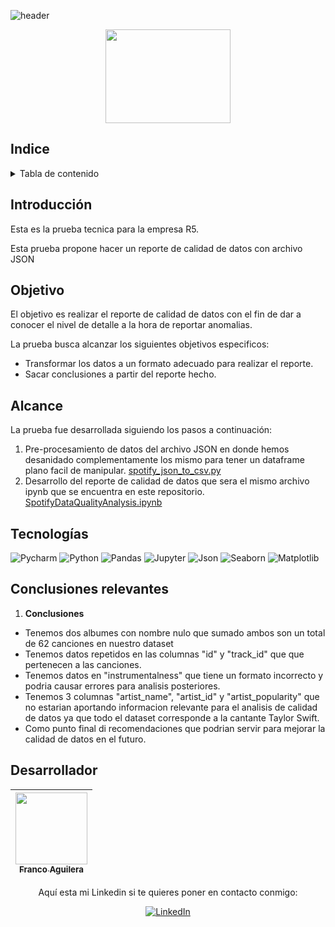![header](https://capsule-render.vercel.app/api?type=rect&height=120&section=header&text=%20Prueba%20Tecnica%20Data%20Quality%20Enginner&fontSize=30&&color=04045b&fontColor=ffffff&font)
<div align="center">
  <img src="https://th.bing.com/th/id/OIP.D5j4O42f84oip3otPzpPYwAAAA?rs=1&pid=ImgDetMain" width="200" height="150">
</div>




## Indice
<!-- TABLE OF CONTENTS -->
<details>
  <summary>Tabla de contenido</summary>
  <ol>
    <li><a href="#Introducción">Introducción</a></li>
    <li><a href="#Objetivo">Objetivo</a></li>
    <li><a href="#Alcance">Alcance</a></li>
    <li><a href="#Tecnologías">Tecnologías Utilizadas</a></li>
    <li><a href="#Conclusiones relevantes">Conclusiones relevantes</a></li>
    <li><a href="#Desarrollador">Desarrollador</a></li>
  </ol>
</details>

## Introducción
Esta es la prueba tecnica para la empresa R5. 

Esta prueba propone hacer un reporte de calidad de datos con archivo JSON 

## Objetivo
El objetivo es realizar el reporte de calidad de datos con el fin de dar a conocer el nivel de detalle a la hora de reportar anomalias. 

La prueba busca alcanzar los siguientes objetivos especificos:
- Transformar los datos a un formato adecuado para realizar el reporte.
- Sacar conclusiones a partir del reporte hecho.

## Alcance
La prueba fue desarrollada siguiendo los pasos a continuación:

1. Pre-procesamiento de datos del archivo JSON en donde hemos desanidado complementamente los mismo para tener un dataframe plano facil de manipular. [spotify_json_to_csv.py](spotify_json_to_csv.py)
2. Desarrollo del reporte de calidad de datos que sera el mismo archivo ipynb que se encuentra en este repositorio. [SpotifyDataQualityAnalysis.ipynb](SpotifyDataQualityAnalysis.ipynb)

## Tecnologías
![Pycharm](https://img.shields.io/badge/Pycharm-000000?style=for-the-badge&logo=Pycharm&logoColor=white)
![Python](https://img.shields.io/badge/python-3670A0?style=for-the-badge&logo=python&logoColor=ffdd54)
![Pandas](https://img.shields.io/badge/pandas-%23150458.svg?style=for-the-badge&logo=pandas&logoColor=white)
![Jupyter](https://img.shields.io/badge/Jupyter-%23F37626.svg?style=for-the-badge&logo=Jupyter&logoColor=white)
![Json](https://img.shields.io/badge/JSON-000000?style=for-the-badge&logo=JSON&logoColor=white&color=green)
![Seaborn](https://img.shields.io/badge/Seaborn-000000?style=for-the-badge&logo=Seaborn&logoColor=white&color=purple)
![Matplotlib](https://img.shields.io/badge/Matplotlib-000000?style=for-the-badge&logo=Matplotlib&logoColor=white&color=light)

## Conclusiones relevantes
1. **Conclusiones**
- Tenemos dos albumes con nombre nulo que sumado ambos son un total de 62 canciones en nuestro dataset
- Tenemos datos repetidos en las columnas "id" y "track_id" que que pertenecen a las canciones.
- Tenemos datos en "instrumentalness" que tiene un formato incorrecto y podria causar errores para analisis posteriores.
- Tenemos 3 columnas "artist_name", "artist_id" y "artist_popularity" que no estarian aportando informacion relevante para el analisis de calidad de datos ya que todo el dataset corresponde a la cantante Taylor Swift.
- Como punto final di recomendaciones que podrian servir para mejorar la calidad de datos en el futuro.

## Desarrollador
<div align="center">

 
| [<img src="https://avatars.githubusercontent.com/u/44064764?v=4" width=115><br><sub>Franco Aguilera</sub>](https://github.com/franco18min) |
|:------------------------------------------------------------------------------------------------------------------------------------------:| 


Aquí esta mi Linkedin si te quieres poner en contacto conmigo: </br>

[![LinkedIn](https://img.shields.io/badge/linkedin-%230077B5.svg?style=for-the-badge&logo=linkedin&logoColor=white)](https://www.linkedin.com/in/franco-aguilera-0686ba255/)

</div>
